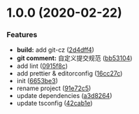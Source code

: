 <a name="1.0.0"></a>
# 1.0.0 (2020-02-22)


### Features

* **build:** add git-cz ([2d4dff4](https://github.com/j306796405/rollup-ts-kit/commit/2d4dff4))
* **git comment:** 自定义提交规范 ([bb53104](https://github.com/j306796405/rollup-ts-kit/commit/bb53104))
* add lint ([0915f8c](https://github.com/j306796405/rollup-ts-kit/commit/0915f8c))
* add prettier & editorconfig ([16cc27c](https://github.com/j306796405/rollup-ts-kit/commit/16cc27c))
* init ([6653be3](https://github.com/j306796405/rollup-ts-kit/commit/6653be3))
* rename project ([91e72c5](https://github.com/j306796405/rollup-ts-kit/commit/91e72c5))
* update dependencies ([a3d8264](https://github.com/j306796405/rollup-ts-kit/commit/a3d8264))
* update tsconfig ([42cab1e](https://github.com/j306796405/rollup-ts-kit/commit/42cab1e))



